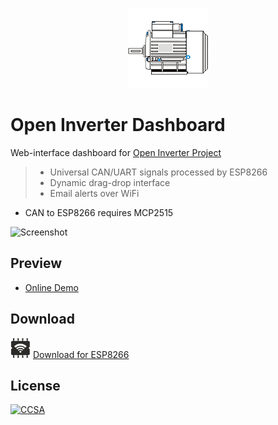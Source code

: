 <p align="center"><img src="Web/img/icon.png?raw=true"></p>

# Open Inverter Dashboard

Web-interface dashboard for [Open Inverter Project](https://openinverter.org)

> * Universal CAN/UART signals processed by ESP8266
> * Dynamic drag-drop interface
> * Email alerts over WiFi

* CAN to ESP8266 requires MCP2515

![Screenshot](img/screenshot.png?raw=true)

## Preview

* [Online Demo](https://dimecho.github.io/Open-Inverter-Dashboard/Web/index.html)

## Download

![ESP8266](Web/img/esp8266.png?raw=true) [Download for ESP8266](../../releases/download/1.0/Open.Inverter.Dash.zip)

## License

[![CCSA](https://licensebuttons.net/l/by-sa/4.0/88x31.png)](https://creativecommons.org/licenses/by-sa/4.0/legalcode)